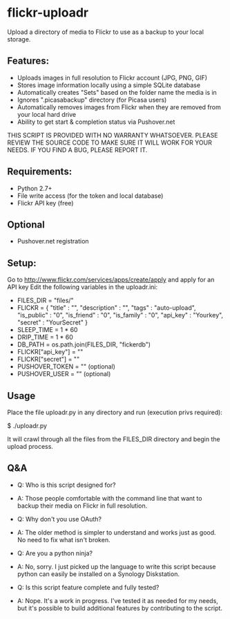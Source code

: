 flickr-uploadr
===============

Upload a directory of media to Flickr to use as a backup to your local storage.

## Features:
* Uploads images in full resolution to Flickr account (JPG, PNG, GIF)
* Stores image information locally using a simple SQLite database
* Automatically creates "Sets" based on the folder name the media is in
* Ignores ".picasabackup" directory (for Picasa users)
* Automatically removes images from Flickr when they are removed from your local hard drive
* Ability to get start & completion status via Pushover.net

THIS SCRIPT IS PROVIDED WITH NO WARRANTY WHATSOEVER. PLEASE REVIEW THE SOURCE CODE TO MAKE SURE IT WILL WORK FOR YOUR NEEDS. IF YOU FIND A BUG, PLEASE REPORT IT.

## Requirements:
* Python 2.7+
* File write access (for the token and local database)
* Flickr API key (free)

## Optional
* Pushover.net registration

## Setup:
Go to http://www.flickr.com/services/apps/create/apply and apply for an API key
Edit the following variables in the uploadr.ini:


* FILES_DIR = "files/"
* FLICKR = {
        "title"                 : "",
        "description"           : "",
        "tags"                  : "auto-upload",
        "is_public"             : "0",
        "is_friend"             : "0",
        "is_family"             : "0",
        "api_key"               : "Yourkey",
        "secret"                : "YourSecret"
        }
* SLEEP_TIME = 1 * 60
* DRIP_TIME = 1 * 60
* DB_PATH = os.path.join(FILES_DIR, "fickerdb")
* FLICKR["api_key"] = ""
* FLICKR["secret"] = ""
* PUSHOVER_TOKEN = "" (optional)
* PUSHOVER_USER = "" (optional)

## Usage
Place the file uploadr.py in any directory and run (execution privs required):

$ ./uploadr.py

It will crawl through all the files from the FILES_DIR directory and begin the upload process.

## Q&A
* Q: Who is this script designed for?
* A: Those people comfortable with the command line that want to backup their media on Flickr in full resolution.

* Q: Why don't you use OAuth?
* A: The older method is simpler to understand and works just as good. No need to fix what isn't broken.

* Q: Are you a python ninja?
* A: No, sorry. I just picked up the language to write this script because python can easily be installed on a Synology Diskstation.

* Q: Is this script feature complete and fully tested?
* A: Nope. It's a work in progress. I've tested it as needed for my needs, but it's possible to build additional features by contributing to the script.


